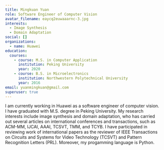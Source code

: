 ```yaml
---
title: Mingkuan Yuan
role: Software Engineer of Computer Vision
avatar_filename: eaycq2euwaaarnc-3.jpg
interests:
  - Image Synthesis
  - Domain Adaptation
social: []
organizations:
  - name: Huawei
education:
  courses:
    - course: M.S. in Computer Application
      institution: Peking University
      year: 2020
    - course: B.S. in Microelectronics
      institution: Northwestern Polytechnical University
      year: 2016
email: yuanmingkuan@gmail.com
superuser: true
---
```

I am currently working in Huawei as a software engineer of computer vision. I have graduated with M.S. degree in Peking University. My research interests include image synthesis and domain adaptation, who has carried out several articles on international conferences and transactions, such as ACM-MM, IJCAI, AAAI, TCSVT, TMM, and TCYB. I have participated in reviewing work of international papers as the reviewer of IEEE Transactions on Circuits and Systems for Video Technology (TCSVT) and Pattern Recognition Letters (PRL). Moreover, my progamming language is Python.